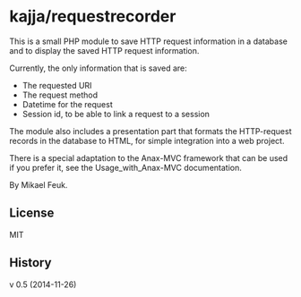 kajja/requestrecorder
=====================

This is a small PHP module to save HTTP request information in a database and to display the saved HTTP request information.

Currently, the only information that is saved are:
* The requested URI
* The request method
* Datetime for the request
* Session id, to be able to link a request to a session

The module also includes a presentation part that formats the HTTP-request records in the database to HTML, for simple integration into a web project.

There is a special adaptation to the Anax-MVC framework that can be used if you prefer it, see the Usage_with_Anax-MVC documentation.

By Mikael Feuk.

License
-------
MIT

History
-------
v 0.5 (2014-11-26)